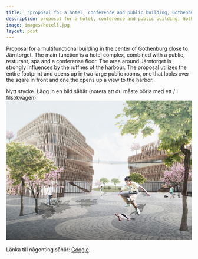 ```yaml
---
title:  "proposal for a hotel, conference and public building, Gothenburg"
description: proposal for a hotel, conference and public building, Gothenburg
image: images/hotell.jpg
layout: post
---
```

Proposal for a multifunctional building in the center of Gothenburg close to Järntorget. 
The main function is a hotel complex, combined with a public, resturant, spa and a conferense floor. 
The area around Järntorget is strongly influences by the ruffnes of the harbour.
The proposal utilizes the entire footprint and opens up in two large public rooms, one that looks over the sqare in front and
one the opens up a view to the harbor. 

Nytt stycke. Lägg in en bild såhär (notera att du måste börja med ett / i filsökvägen):
![Bildbeskrivning](/images/kandidat.jpg)

Länka till någonting såhär: [Google](http://google.com).
